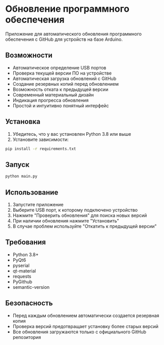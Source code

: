 # Обновление программного обеспечения

Приложение для автоматического обновления программного обеспечения с GitHub для устройств на базе Arduino.

## Возможности

- Автоматическое определение USB портов
- Проверка текущей версии ПО на устройстве
- Автоматическая загрузка обновлений с GitHub
- Создание резервных копий перед обновлением
- Возможность отката к предыдущей версии
- Современный материальный дизайн
- Индикация прогресса обновления
- Простой и интуитивно понятный интерфейс

## Установка

1. Убедитесь, что у вас установлен Python 3.8 или выше
2. Установите зависимости:
```bash
pip install -r requirements.txt
```

## Запуск

```bash
python main.py
```

## Использование

1. Запустите приложение
2. Выберите USB порт, к которому подключено устройство
3. Нажмите "Проверить обновления" для поиска новых версий
4. При наличии обновления нажмите "Установить"
5. В случае проблем используйте "Откатить к предыдущей версии"

## Требования

- Python 3.8+
- PyQt6
- pyserial
- qt-material
- requests
- PyGithub
- semantic-version

## Безопасность

- Перед каждым обновлением автоматически создается резервная копия
- Проверка версий предотвращает установку более старых версий
- Все обновления загружаются только с официального GitHub репозитория 